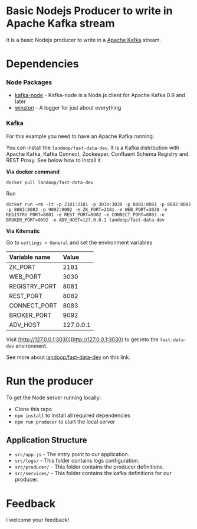 Basic Nodejs Producer to write in Apache Kafka stream
===================================================

It is a basic Nodejs producer to write in a [Apache Kafka](https://kafka.apache.org/) stream.

# Dependencies

### Node Packages

- [kafka-node](https://github.com/SOHU-Co/kafka-node) - Kafka-node is a Node.js client for Apache Kafka 0.9 and later
- [winston](https://github.com/winstonjs/winston) - A logger for just about everything

### Kafka

For this example you need to have an Apache Kafka running.

You can install the  `landoop/fast-data-dev`.
It is a Kafka distribution with Apache Kafka, Kafka Connect, Zookeeper, Confluent Schema Registry and REST Proxy. See below how to install it.

**Via docker command**
```shell script
docker pull landoop/fast-data-dev
```

Run
```shell script
docker run –rm -it -p 2181:2181 -p 3030:3030 -p 8081:8081 -p 8082:8082 -p 8083:8083 -p 9092:9092 -e ZK_PORT=2181 -e WEB_PORT=3030 -e REGISTRY_PORT=8081 -e REST_PORT=8082 -e CONNECT_PORT=8083 -e BROKER_PORT=9092 -e ADV_HOST=127.0.0.1 landoop/fast-data-dev
```

**Via Kitematic**

Go to `settings > General` and set the environment variables

|Variable name | Value|
|:------|:-----|
| ZK_PORT | 2181 |
| WEB_PORT | 3030 |
| REGISTRY_PORT | 8081 |
| REST_PORT | 8082 |
| CONNECT_PORT | 8083 |
| BROKER_PORT | 9092 |
| ADV_HOST | 127.0.0.1 |

Visit [http://127.0.0.1:3030](http://127.0.0.1:3030) to get into the `fast-data-dev` environment.

See more about [landoop/fast-data-dev](https://hub.docker.com/r/landoop/fast-data-dev) on this link.


# Run the producer

To get the Node server running locally:

- Clone this repo
- `npm install` to install all required dependencies
- `npm run producer` to start the local server


## Application Structure

- `src/app.js` - The entry point to our application.
- `src/logs/` - This folder contains logs configuration.
- `src/producer/` - This folder contains the producer definitions.
- `src/services/` - This folder contains the kafka definitions for our producer.

Feedback
=====
I welcome your feedback!



